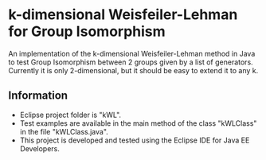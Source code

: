 # k-dimensional Weisfeiler-Lehman for Group Isomorphism

An implementation of the k-dimensional Weisfeiler-Lehman method in Java to test Group Isomorphism between 2 groups given by a list of generators.  
Currently it is only 2-dimensional, but it should be easy to extend it to any k.

## Information
* Eclipse project folder is "kWL".  
* Test examples are available in the main method of the class "kWLClass" in the file "kWLClass.java".
* This project is developed and tested using the Eclipse IDE for Java EE Developers.
